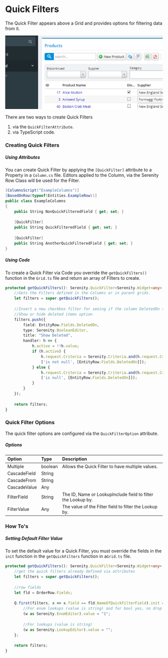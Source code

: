 # Quick Filters

The Quick Filter appears above a Grid and provides options for filtering data from it.

![](/assets/QuickFilter.png)

There are two ways to create Quick Filters

1. via the `QuickFilterAttribute`.
2. via TypeScript code.

### Creating Quick Filters

##### Using Attributes

You can create Quick Filter by applying the `[QuickFilter]` attribute to a Property in a `Column.cs` file. Editors applied to the Column, via the Serenity Row Class will be used for the Filter.

```csharp
[ColumnsScript("ExampleColumns")]
[BasedOnRow(typeof(Entities.ExampleRow))]
public class ExampleColumns
{
    public String NonQuickFilteredField { get; set; }

    [QuickFilter]
    public String QuickFilteredField { get; set; }

    [QuickFilter]
    public String AnotherQuickFilteredField { get; set; }
}
```

##### Using Code

To create a Quick Filter via Code you override the `getQuickFilters()` function in the `Grid.ts` file and return an array of Filters to create.

```typescript
protected getQuickFilters(): Serenity.QuickFilter<Serenity.Widget<any>, any>[] {
    //Gets the Filters defined in the Columns or in parent grids.
    let filters = super.getQuickFilters();

    //Insert a new checkbox filter for seeing if the column DeletedOn (date) is not Null
    //Show or hide deleted items option
    filters.push({
        field: EntityRow.Fields.DeletedOn,
        type: Serenity.BooleanEditor,
        title: "Show Deleted",
        handler: h => {
            h.active = !!h.value;
            if (h.active) {
                h.request.Criteria = Serenity.Criteria.and(h.request.Criteria,
                ['is not null', [EntityRow.Fields.DeletedOn]]);
            } else {
                h.request.Criteria = Serenity.Criteria.and(h.request.Criteria,            
                ['is null', [EntityRow.Fields.DeletedOn]]);                
            }
        }
    });

    return filters;
}
```

### Quick Filter Options

The quick filter options are configured via the `QuickFilterOption` attribute.

##### Options

| Option | Type | Description |
| :--- | :--- | :--- |
| Multiple | boolean | Allows the Quick Filter to have multiple values. |
| CascadeField | String |  |
| CascadeFrom | String |  |
| CascadeValue | Any |  |
| FilterField | String | The ID, Name or LookupInclude field to filter the Lookup by. |
| FilterValue | Any | The value of the Filter field to filter the Lookup by. |

### How To's

##### Setting Default Filter Value

To set the default value for a Quick Filter, you must override the fields in the `init` function in the `getQuickFilters` function in a`Grid.ts` file.

```typescript
protected getQuickFilters(): Serenity.QuickFilter<Serenity.Widget<any>, any>[] {
    //get the quick filters already defined via attributes
    let filters = super.getQuickFilters();
    
    //row fields
    let fld = OrderRow.Fields;
    
    Q.first(filters, x => x.field == fld.NameOfQuickFilterField).init = w => {
        //For enum lookups (value is string) and for bool yes, no drop downs
        (w as Serenity.EnumEditor).value = "1";
        
        //For lookups (value is string) 
        (w as Serenity.LookupEditor).value = "";
    };

    return filters;
}
```






